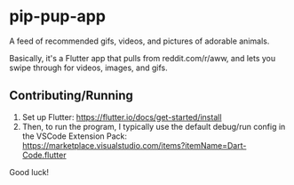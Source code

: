 # pip-pup-app
A feed of recommended gifs, videos, and pictures of adorable animals.

Basically, it's a Flutter app that pulls from reddit.com/r/aww, and lets you swipe through for videos, images, and gifs.

## Contributing/Running
1. Set up Flutter: https://flutter.io/docs/get-started/install
2. Then, to run the program, I typically use the default debug/run config in the VSCode Extension Pack: https://marketplace.visualstudio.com/items?itemName=Dart-Code.flutter

Good luck!
